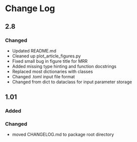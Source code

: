 # Change Log

## 2.8

### Changed

* Updated README.md
* Cleaned up plot_article_figures.py
* Fixed small bug in figure title for MRR
* Added missing type hinting and function docstrings
* Replaced most dictionaries with classes
* Changed .toml input file format
* Changed from dict to dataclass for input parameter storage

## 1.01

### Added

### Changed

* moved CHANGELOG.md to package root directory
